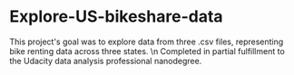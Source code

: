 # Explore-US-bikeshare-data

This project's goal was to explore data from three .csv files, representing bike renting data across three states. \n
Completed in partial fulfillment to the Udacity data analysis professional nanodegree.
